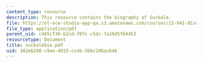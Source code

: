 ```yaml
---
content_type: resource
description: This resource contains the biography of Suckale.
file: https://ol-ocw-studio-app-qa.s3.amazonaws.com/courses/11-941-disaster-vulnerability-and-resilience-spring-2005/302e6290c9ae4015cceb5bbc206ac646_suckalebio.pdf
file_type: application/pdf
parent_uid: c465cf36-b2cd-f07c-c5dc-7a10d5f64453
resourcetype: Document
title: suckalebio.pdf
uid: 302e6290-c9ae-4015-cceb-5bbc206ac646
---
```

